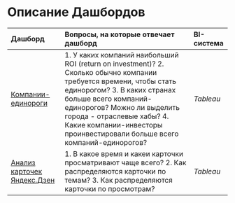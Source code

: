 # Описание Дашбордов

| Дашборд | Вопросы, на которые отвечает дашборд | BI-система | 
| :---------------------- | :---------------------- | :---------------------- |
| [Компании-единороги](Unicorn_dashboard) | 1. У каких компаний наибольший ROI (return on investment)? 2. Сколько обычно компании требуется времени, чтобы стать единорогом? 3. В каких странах больше всего компаний-единорогов? Можно ли выделить города - отраслевые хабы? 4. Какие компании-инвесторы проинвестировали больше всего компаний-единорогов? | *Tableau* |
| [Анализ карточек Яндекс.Дзен](Unicorn_dashboard) | 1. В какое время и какеи карточки просматривают чаще всего? 2. Как распределяются карточки по темам? 3. Как распределяются карточки по просмотрам? | *Tableau* |
